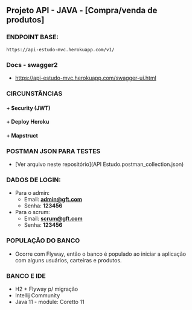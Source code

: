 ## Projeto API - JAVA - [Compra/venda de produtos]

###  ENDPOINT BASE:
```
https://api-estudo-mvc.herokuapp.com/v1/
```

###  Docs - swagger2
+ https://api-estudo-mvc.herokuapp.com/swagger-ui.html

###  CIRCUNSTÂNCIAS
#### + Security (JWT)
#### + Deploy Heroku
#### + Mapstruct


###  POSTMAN JSON PARA TESTES
  + [Ver arquivo neste repositório](API Estudo.postman_collection.json)
###  DADOS DE LOGIN:
+ Para o admin:
  + Email: **admin@gft.com**
  + Senha: **123456**
+ Para o scrum:
  + Email: **scrum@gft.com**
  + Senha: **123456**

###  POPULAÇÃO DO BANCO
+ Ocorre com Flyway, então o banco é populado ao iniciar a aplicação com alguns usuários, carteiras e produtos.

###  BANCO E IDE
+ H2 + Flyway p/ migração
+ Intellij Community
+ Java 11 -  module: Coretto 11
